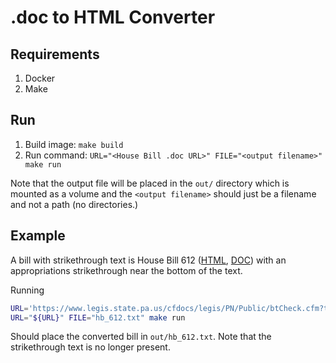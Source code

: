 # .doc to HTML Converter

## Requirements

1. Docker
1. Make

## Run

1. Build image: `make build`
1. Run command: `URL="<House Bill .doc URL>" FILE="<output filename>" make run`

Note that the output file will be placed in the `out/` directory which is
mounted as a volume and the `<output filename>` should just be a filename and
not a path (no directories.)

## Example

A bill with strikethrough text is House Bill 612
([HTML](https://www.legis.state.pa.us/cfdocs/legis/PN/Public/btCheck.cfm?txtType=HTM&sessYr=2023&sessInd=0&billBody=H&billTyp=B&billNbr=612&pn=1703),
[DOC](https://www.legis.state.pa.us/cfdocs/legis/PN/Public/btCheck.cfm?txtType=DOC&sessYr=2023&sessInd=0&billBody=H&billTyp=B&billNbr=612&pn=1703))
with an appropriations strikethrough near the bottom of the text.

Running

```bash
URL='https://www.legis.state.pa.us/cfdocs/legis/PN/Public/btCheck.cfm?txtType=DOC&sessYr=2023&sessInd=0&billBody=H&billTyp=B&billNbr=612&pn=1703'
URL="${URL}" FILE="hb_612.txt" make run
```

Should place the converted bill in `out/hb_612.txt`. Note that the
strikethrough text is no longer present.
